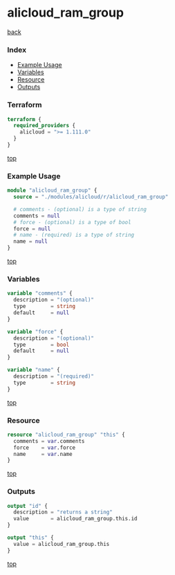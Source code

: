 # alicloud_ram_group

[back](../alicloud.md)

### Index

- [Example Usage](#example-usage)
- [Variables](#variables)
- [Resource](#resource)
- [Outputs](#outputs)

### Terraform

```terraform
terraform {
  required_providers {
    alicloud = ">= 1.111.0"
  }
}
```

[top](#index)

### Example Usage

```terraform
module "alicloud_ram_group" {
  source = "./modules/alicloud/r/alicloud_ram_group"

  # comments - (optional) is a type of string
  comments = null
  # force - (optional) is a type of bool
  force = null
  # name - (required) is a type of string
  name = null
}
```

[top](#index)

### Variables

```terraform
variable "comments" {
  description = "(optional)"
  type        = string
  default     = null
}

variable "force" {
  description = "(optional)"
  type        = bool
  default     = null
}

variable "name" {
  description = "(required)"
  type        = string
}
```

[top](#index)

### Resource

```terraform
resource "alicloud_ram_group" "this" {
  comments = var.comments
  force    = var.force
  name     = var.name
}
```

[top](#index)

### Outputs

```terraform
output "id" {
  description = "returns a string"
  value       = alicloud_ram_group.this.id
}

output "this" {
  value = alicloud_ram_group.this
}
```

[top](#index)